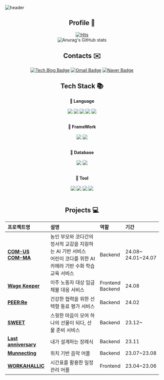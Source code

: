 ![header](https://capsule-render.vercel.app/api?type=waving&color=timeGradient&text=Hayeon's%20GitHub%20&animation=twinkling&fontSize=50&fontAlignY=40&fontAlign=70&height=250)


<div align="center">
  
## Profile 📁
[![Hits](https://hits.seeyoufarm.com/api/count/incr/badge.svg?url=https%3A%2F%2Fgithub.com%2Fhysong4u%2Fhit-counter&count_bg=%235279E8&title_bg=%23555555&icon=&icon_color=%23E7E7E7&title=hits&edge_flat=false)](https://hits.seeyoufarm.com)
<br>
![Anurag's GitHub stats](https://github-readme-stats.vercel.app/api?username=hysong4u&show_icons=true&theme=default&count-private=true&hide_border=true)  

## Contacts ✉️
[![Tech Blog Badge](http://img.shields.io/badge/-Tech%20blog-black?style=flat-square&logo=github&link=https://velog.io/@hanni/)](https://velog.io/@hanni/)
[![Gmail Badge](https://img.shields.io/badge/Gmail-d14836?style=flat-square&logo=Gmail&logoColor=white&link=mailto:hysong4u@gmail.com)](mailto:hysong4u@gmail.com)
[![Naver Badge](https://img.shields.io/badge/Naver-03C75A?style=flat-square&logo=Naver&logoColor=white&link=mailto:hayeon_song@naver.com)](mailto:hayeon_song@naver.com)

## Tech Stack 📚

<h4>📕 Language <br><br>
<img src="https://img.shields.io/badge/Java-007396?style=for-the-badge&logo=Java&logoColor=white"> 
<img src="https://img.shields.io/badge/HTML-E34F26?style=for-the-badge&logo=HTML5&logoColor=white"> 
<img src="https://img.shields.io/badge/JavaScript-F0DB4F?style=for-the-badge&logo=JavaScript&logoColor=white"> 
<img src="https://img.shields.io/badge/C++-012A4A?style=for-the-badge&logo=C&logoColor=white"> 
<img src="https://img.shields.io/badge/Python-3776AB?style=for-the-badge&logo=Python&logoColor=white"> 

<br>📗 FrameWork<br><br>
<img src="https://img.shields.io/badge/Spring%20Boot-4DB33D?style=for-the-badge&logo=Spring%20Boot&logoColor=white">
<img src="https://img.shields.io/badge/React%20Native-61DAFB?style=for-the-badge&logo=react&logoColor=white">

<br>📘 Database<br><br>
    <img src="https://img.shields.io/badge/Mysql-4479A1?style=for-the-badge&logo=Mysql&logoColor=white"> 
    <img src="https://img.shields.io/badge/Redis-DC382D?style=for-the-badge&logo=Redis&logoColor=white"> 
  
<br>📙 Tool<br><br>
<img src="https://img.shields.io/badge/IntelliJ%20IDEA-000000?style=for-the-badge&logo=IntelliJ%20IDEA&logoColor=white">
<img src="https://img.shields.io/badge/Visual%20Studio%20Code-007ACC?style=for-the-badge&logo=Visual%20Studio%20Code&logoColor=white">
<img src="https://img.shields.io/badge/Visual%20Studio-5C2D91?style=for-the-badge&logo=Visual%20Studio&logoColor=white">
<img src="https://img.shields.io/badge/Eclipse%20IDE-2C2255?style=for-the-badge&logo=Eclipse%20IDE&logoColor=white">
<br>
<br>

## Projects 💻
| 프로젝트명 | 설명 | 역할 | 기간 |
| :------------------------ | :------------------------------------------------------------ | :-------------------------- | :------------------- |
| [**COM-US**](https://github.com/COM-US)<br>[**COM-MA**](https://github.com/COM-MA)| 농인 부모와 코다간의 정서적 교감을 지원하는 AI 기반 서비스<br>어린이 코다를 위한 AI 카메라 기반 수화 학습 교육 서비스 | Backend | 24.08~ <br>24.01~24.07 |
| [**Wage Keeper**](https://github.com/SESAC-PAY/wage-keeper-server) | 이주 노동자 대상 임금 체불 대응 서비스                        |  Frontend<br> Backend  | 24.08                 |
| [**PEER:Re**](https://github.com/PEER-Re/PEERRE-SERVER) | 건강한 협력을 위한 선택형 동료 평가 서비스                      | Backend  | 24.02                 |
| [**SWEET**](https://github.com/SWEET-DEVELOPERS/sweet-server) | 스윗한 마음이 모여 하나의 선물이 되다, 선물 준비 서비스          | Backend  | 23.12~                 |
| [**Last anniversary**](https://github.com/33RD-DO-SOPT-SOPKATHON-iOS-TEAM2/SOPKATHON-2-SERVER) | 내가 설계하는 장례식                                         | Backend  | 23.11                 |
| [**Munnecting**](https://github.com/Mu-necting/Mu-necting_Server) | 위치 기반 음악 어플                                           | Backend  | 23.07~23.08         |
| [**WORKAHALLIC**](https://github.com/CSID-DGU/2023-1-OSSP2-HotSix-6) | 시간표를 활용한 일정 관리 어플                                 | Frontend  | 23.04~23.06         |



</div><br>
